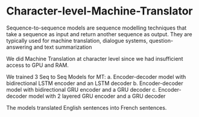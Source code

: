 # Character-level-Machine-Translator

Sequence-to-sequence models are sequence modelling techniques that take a sequence as input and return another sequence as output. They are typically used for machine translation,
dialogue systems, question-answering and text summarization

We did Machine Translation at character level since we had insufficient access to GPU and RAM.

We trained 3 Seq to Seq Models for MT:
a. Encoder-decoder model with bidirectional LSTM encoder and an LSTM decoder
b. Encoder-decoder model with bidirectional GRU encoder and a GRU decoder
c. Encoder-decoder model with 2 layered GRU encoder and a GRU decoder

The models translated English sentences into French sentences.
